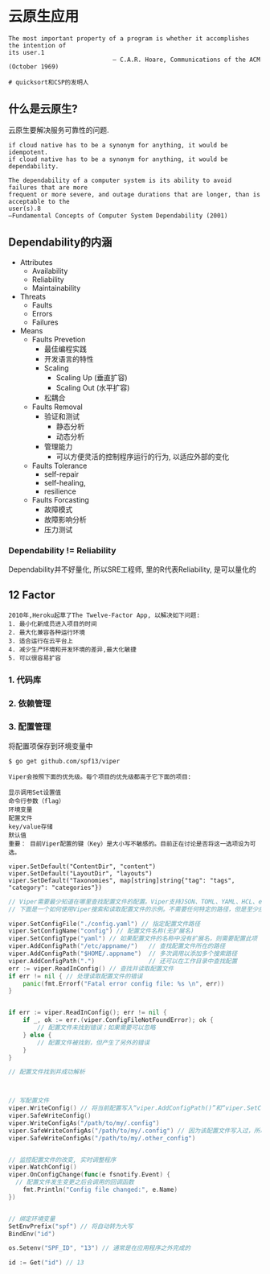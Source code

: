 # 云原生应用



```
The most important property of a program is whether it accomplishes the intention of
its user.1
                             — C.A.R. Hoare, Communications of the ACM (October 1969)
                             
# quicksort和CSP的发明人                             
```



## 什么是云原生?

云原生要解决服务可靠性的问题.

```
if cloud native has to be a synonym for anything, it would be idempotent.
if cloud native has to be a synonym for anything, it would be dependability.

The dependability of a computer system is its ability to avoid failures that are more
frequent or more severe, and outage durations that are longer, than is acceptable to the
user(s).8
—Fundamental Concepts of Computer System Dependability (2001)
```



## Dependability的内涵

- Attributes
  - Availability
  - Reliability
  - Maintainability
- Threats
  - Faults
  - Errors
  - Failures
- Means
  - Faults Prevetion
    - 最佳编程实践
    - 开发语言的特性
    - Scaling
      - Scaling Up (垂直扩容)
      - Scaling Out (水平扩容)
    - 松耦合
  - Faults Removal
    - 验证和测试
      - 静态分析
      - 动态分析
    - 管理能力
      - 可以方便灵活的控制程序运行的行为, 以适应外部的变化
  - Faults Tolerance
    - self-repair
    - self-healing,
    - resilience
  - Faults Forcasting
    - 故障模式
    - 故障影响分析
    - 压力测试

###  Dependability != Reliability

Dependability并不好量化, 所以SRE工程师, 里的R代表Reliability, 是可以量化的



## 12 Factor

```
2010年,Heroku起草了The Twelve-Factor App, 以解决如下问题:
1. 最小化新成员进入项目的时间
2. 最大化兼容各种运行环境
3. 适合运行在云平台上
4. 减少生产环境和开发环境的差异,最大化敏捷
5. 可以很容易扩容
```

### 1. 代码库

### 2. 依赖管理

### 3. 配置管理

将配置项保存到环境变量中

```
$ go get github.com/spf13/viper
```

```
Viper会按照下面的优先级。每个项目的优先级都高于它下面的项目:

显示调用Set设置值
命令行参数（flag）
环境变量
配置文件
key/value存储
默认值
重要： 目前Viper配置的键（Key）是大小写不敏感的。目前正在讨论是否将这一选项设为可选。
```



```
viper.SetDefault("ContentDir", "content")
viper.SetDefault("LayoutDir", "layouts")
viper.SetDefault("Taxonomies", map[string]string{"tag": "tags", "category": "categories"})
```

```go
// Viper需要最少知道在哪里查找配置文件的配置。Viper支持JSON、TOML、YAML、HCL、envfile和Java properties格式的配置文件。Viper可以搜索多个路径，但目前单个Viper实例只支持单个配置文件。Viper不默认任何配置搜索路径，将默认决策留给应用程序。
// 下面是一个如何使用Viper搜索和读取配置文件的示例。不需要任何特定的路径，但是至少应该提供一个配置文件预期出现的路径。

viper.SetConfigFile("./config.yaml") // 指定配置文件路径
viper.SetConfigName("config") // 配置文件名称(无扩展名)
viper.SetConfigType("yaml") // 如果配置文件的名称中没有扩展名，则需要配置此项
viper.AddConfigPath("/etc/appname/")   // 查找配置文件所在的路径
viper.AddConfigPath("$HOME/.appname")  // 多次调用以添加多个搜索路径
viper.AddConfigPath(".")               // 还可以在工作目录中查找配置
err := viper.ReadInConfig() // 查找并读取配置文件
if err != nil { // 处理读取配置文件的错误
	panic(fmt.Errorf("Fatal error config file: %s \n", err))
}


if err := viper.ReadInConfig(); err != nil {
    if _, ok := err.(viper.ConfigFileNotFoundError); ok {
        // 配置文件未找到错误；如果需要可以忽略
    } else {
        // 配置文件被找到，但产生了另外的错误
    }
}

// 配置文件找到并成功解析



// 写配置文件
viper.WriteConfig() // 将当前配置写入“viper.AddConfigPath()”和“viper.SetConfigName”设置的预定义路径
viper.SafeWriteConfig()
viper.WriteConfigAs("/path/to/my/.config")
viper.SafeWriteConfigAs("/path/to/my/.config") // 因为该配置文件写入过，所以会报错
viper.SafeWriteConfigAs("/path/to/my/.other_config")


// 监控配置文件的改变, 实时调整程序
viper.WatchConfig()
viper.OnConfigChange(func(e fsnotify.Event) {
  // 配置文件发生变更之后会调用的回调函数
	fmt.Println("Config file changed:", e.Name)
})


// 绑定环境变量
SetEnvPrefix("spf") // 将自动转为大写
BindEnv("id")

os.Setenv("SPF_ID", "13") // 通常是在应用程序之外完成的

id := Get("id") // 13
```

